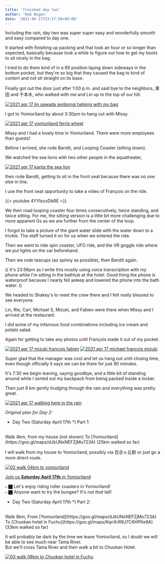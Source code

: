 ```yaml
---
title: 'finished day two'
author: 'Rob Nugen'
date: '2021-04-17T23:17:58+09:00'
---
```


Including the rain, day two was super super easy and wonderfully smooth and easy compared to day one.

It started with finishing up packing and that took an hour or so longer than expected, basically because took a while to figure out how to get my boots to sit nicely in the bag.

I tried to do them kind of in a 69 position laying down sideways in the bottom pocket, but they're so big that they caused the bag to kind of contort and not sit straight on its base.

Finally got out the door just after 1:00 p.m. and said bye to the neighbors, 澤田 and 千本木, who walked with me and Lin up to the top of our hill.

[![2021 apr 17 lin sawada senbongi helping with my bag](//b.robnugen.com/quests/walk-to-niigata/2021/en_route/day-02/thumbs/2021_apr_17_lin_sawada_senbongi_helping_with_my_bag.jpeg)](//b.robnugen.com/quests/walk-to-niigata/2021/en_route/day-02/2021_apr_17_lin_sawada_senbongi_helping_with_my_bag.jpeg)

I got to Yomiuriland by about 3:30pm to hang out with Missy.


[![2021 apr 17 yomiuriland ferris wheel](//b.robnugen.com/quests/walk-to-niigata/2021/en_route/day-02/thumbs/2021_apr_17_yomiuriland_ferris_wheel.jpeg)](//b.robnugen.com/quests/walk-to-niigata/2021/en_route/day-02/2021_apr_17_yomiuriland_ferris_wheel.jpeg)

Missy and I had a lovely time in Yomiuriland.  There were more employees than guests!

Before I arrived, she rode Bandit, and Looping Coaster (sitting down).

We watched the sea lions with two other people in the aquatheater,

[![2021 apr 17 kanta the sea lion](//b.robnugen.com/quests/walk-to-niigata/2021/en_route/day-02/thumbs/2021_apr_17_kanta_the_sea_lion.jpeg)](//b.robnugen.com/quests/walk-to-niigata/2021/en_route/day-02/2021_apr_17_kanta_the_sea_lion.jpeg)

then rode Bandit, getting to sit in the front seat because there was no one else in line.

I use the front seat opportunity to take a video of François on the ride.

{{< youtube 4YYlocxDbRE >}}

We then road looping coaster four times consecutively, twice standing, and twice sitting. For me, the sitting version is a little bit more challenging due to more apparent Gs as we are further from the center of the loop.

I forgot to take a picture of the giant water slide with the water down to a trickle. The staff turned it on for us when we entered the ride.

Then we went to ride spin coaster, UFO ride, and the VR goggle ride where we put lights on the car beforehand.

Then we rode teacups (as spinny as possible), then Bandit again.

(( It's 23:56pm as I write this mostly using voice transcription with my phone while I'm sitting in the bathtub at the hotel. Good thing the phone is waterproof because I nearly fell asleep and lowered the phone into the bath water. ))

We headed to Shakey's to meet the crew there and I felt really blessed to see everyone.

Lin, Rie, Carl, Michael S, Mizuki, and Fabien were there when Missy and I arrived at the restaurant.

I did some of my infamous food combinations including ice cream and potato salad.

Again for getting to take any photos until François made it out of my pocket.


[![2021 apr 17 mizuki francois fabien](//b.robnugen.com/quests/walk-to-niigata/2021/en_route/day-02/thumbs/2021_apr_17_mizuki_francois_fabien.jpeg)](//b.robnugen.com/quests/walk-to-niigata/2021/en_route/day-02/2021_apr_17_mizuki_francois_fabien.jpeg)
[![2021 apr 17 michael francois mizuki](//b.robnugen.com/quests/walk-to-niigata/2021/en_route/day-02/thumbs/2021_apr_17_michael_francois_mizuki.jpeg)](//b.robnugen.com/quests/walk-to-niigata/2021/en_route/day-02/2021_apr_17_michael_francois_mizuki.jpeg)

Super glad that the manager was cool and let us hang out until closing time, even though officially it says we can be there for just 90 minutes.

It's 7:30 we begin leaving, saying goodbye, and a little bit of standing around while I sorted out my backpack from being packed inside a locker.

Then just 8 km gently trudging through the rain and everything was pretty great.

[![2021 apr 17 walking here in the rain](//b.robnugen.com/quests/walk-to-niigata/2021/en_route/day-02/thumbs/2021_apr_17_walking_here_in_the_rain.jpeg)](//b.robnugen.com/quests/walk-to-niigata/2021/en_route/day-02/2021_apr_17_walking_here_in_the_rain.jpeg)

*Original plan for Day 2:*

<!-- 25 March 2021: WALK SEGMENT SEPARATOR  ===========  TO HELP ME SEE AND EDIT SEGMENT DETAILS -->
<div class="walk-segment">

* Day <span class="day_source">Two</span>
(<span class="day_date">Saturday April 17th</span> *)
Part 1:
<br>
Walk <span class="km_source">4</span>km,
from my house (not shown)
To [Yomiuriland](https://goo.gl/maps/dJkUNxNEFZjMo723A)
(<span class="km_total">25</span>km walked so far)

I will walk from my house to Yomiuriland, possibly via 百合ヶ丘駅 or just go a more direct route.

[![02 walk 04km to yomiuriland](//b.robnugen.com/quests/walk-to-niigata/2021/route_plans/thumbs/2021_mar_15_yurigaoka_to_yomiuriland.png)](https://goo.gl/maps/5LVCq4b3AAPK4ULo7)

[Join us **Saturday April 17th**
in Yomiuriland](/events/2021/04/17start-walking-to-niigata-kickoff-party/)

👉🏿 Let's enjoy riding roller coasters in Yomiuriland!
<br>👉🏿 Anyone want to try the bungee?  It's not *that* tall!

</div>
<!-- 25 March 2021: WALK SEGMENT SEPARATOR  ===========  TO HELP ME SEE AND EDIT SEGMENT DETAILS -->
<div class="walk-segment">

* Day <span class="day_source">Two</span>
(<span class="day_date">Saturday April 17th</span> *)
Part 2:
<br>
Walk <span class="km_source">8</span>km,
From [Yomiuriland](https://goo.gl/maps/dJkUNxNEFZjMo723A)
To [Chuokan hotel in Fuchu](https://goo.gl/maps/KqnXrR9J7C6HPKe9A)
(<span class="km_total">33</span>km walked so far)

It will probably be dark by the time we leave Yomiuriland,
so I doubt we will be able to see much near Tama River.  
But we'll cross Tama River and then walk a bit to Chuokan Hotel.

[![03 walk 08km to Chuokan hotel in Fuchu](//b.robnugen.com/quests/walk-to-niigata/2021/route_plans/thumbs/2021_mar_07_yomiuriland_to_chuokan_hotel.png)](https://goo.gl/maps/bWkSxvfpEYupLuzX6)

</div>

